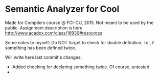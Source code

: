 # Semantic Analyzer for Cool

Made for Compilers course @ FCI-CU, 2015. Not meant to be used by the public. Assignment description is here http://www.acadox.com/class/16939#resources

Some notes to myself:
Do NOT forget to check for double definition. i.e., if something has been defined twice.


Will write here last commit's changes:
- Added checking for declaring something twice. Of course, untested.
- 